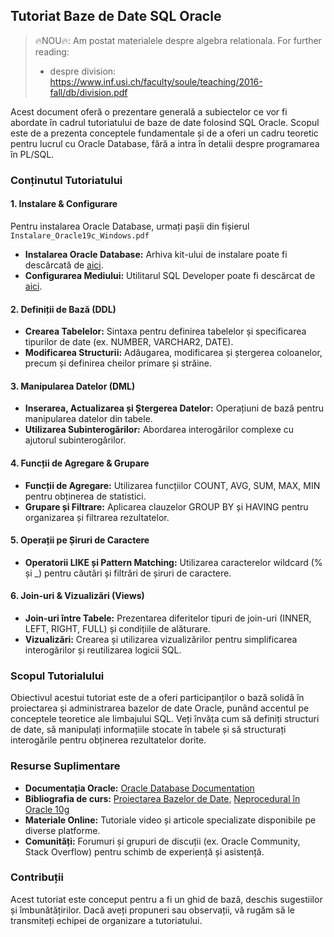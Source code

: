 ## Tutoriat Baze de Date SQL Oracle

>🔥NOU🔥: Am postat materialele despre algebra relationala. 
For further reading: 
> - despre division: https://www.inf.usi.ch/faculty/soule/teaching/2016-fall/db/division.pdf 

Acest document oferă o prezentare generală a subiectelor ce vor fi abordate în cadrul tutoriatului de baze de date folosind SQL Oracle. Scopul este de a prezenta conceptele fundamentale și de a oferi un cadru teoretic pentru lucrul cu Oracle Database, fără a intra în detalii despre programarea în PL/SQL.



### Conținutul Tutoriatului

#### 1. Instalare & Configurare
Pentru instalarea Oracle Database, urmați pașii din fișierul `Instalare_Oracle19c_Windows.pdf`
- **Instalarea Oracle Database:** Arhiva kit-ului de instalare poate fi descărcată de [aici](https://www.oracle.com/database/technologies/oracle19c-windows-downloads.html).
- **Configurarea Mediului:** Utilitarul SQL Developer poate fi descărcat de [aici](https://www.oracle.com/database/sqldeveloper/technologies/download/).

#### 2. Definiții de Bază (DDL)
- **Crearea Tabelelor:** Sintaxa pentru definirea tabelelor și specificarea tipurilor de date (ex. NUMBER, VARCHAR2, DATE).
- **Modificarea Structurii:** Adăugarea, modificarea și ștergerea coloanelor, precum și definirea cheilor primare și străine.

#### 3. Manipularea Datelor (DML)
- **Inserarea, Actualizarea și Ștergerea Datelor:** Operațiuni de bază pentru manipularea datelor din tabele.
- **Utilizarea Subinterogărilor:** Abordarea interogărilor complexe cu ajutorul subinterogărilor.

#### 4. Funcții de Agregare & Grupare
- **Funcții de Agregare:** Utilizarea funcțiilor COUNT, AVG, SUM, MAX, MIN pentru obținerea de statistici.
- **Grupare și Filtrare:** Aplicarea clauzelor GROUP BY și HAVING pentru organizarea și filtrarea rezultatelor.

#### 5. Operații pe Șiruri de Caractere
- **Operatorii LIKE și Pattern Matching:** Utilizarea caracterelor wildcard (% și _) pentru căutări și filtrări de șiruri de caractere.

#### 6. Join-uri & Vizualizări (Views)
- **Join-uri între Tabele:** Prezentarea diferitelor tipuri de join-uri (INNER, LEFT, RIGHT, FULL) și condițiile de alăturare.
- **Vizualizări:** Crearea și utilizarea vizualizărilor pentru simplificarea interogărilor și reutilizarea logicii SQL.

### Scopul Tutorialului

Obiectivul acestui tutoriat este de a oferi participanților o bază solidă în proiectarea și administrarea bazelor de date Oracle, punând accentul pe conceptele teoretice ale limbajului SQL. Veți învăța cum să definiți structuri de date, să manipulați informațiile stocate în tabele și să structurați interogările pentru obținerea rezultatelor dorite.

### Resurse Suplimentare

- **Documentația Oracle:** [Oracle Database Documentation](https://docs.oracle.com/en/database/)
- **Bibliografia de curs:** [Proiectarea Bazelor de Date](https://drive.google.com/drive/folders/1rrW0tv5HsUQ1f_8yTrQJqiPv98AdxgcB), [Neprocedural în Oracle 10g](https://drive.google.com/drive/folders/1V4mfq_aiKH10qWHCkALY0aVCQBP6NExv?usp=sharing)
- **Materiale Online:** Tutoriale video și articole specializate disponibile pe diverse platforme.
- **Comunități:** Forumuri și grupuri de discuții (ex. Oracle Community, Stack Overflow) pentru schimb de experiență și asistență.

### Contribuții

Acest tutoriat este conceput pentru a fi un ghid de bază, deschis sugestiilor și îmbunătățirilor. Dacă aveți propuneri sau observații, vă rugăm să le transmiteți echipei de organizare a tutoriatului.
